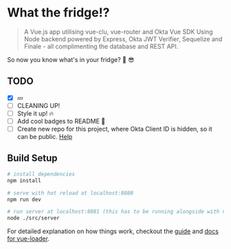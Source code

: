 # What the fridge!?

> A Vue.js app utilising vue-clu, vue-router and Okta Vue SDK
> Using Node backend powered by Express, Okta JWT Verifier, Sequelize and Finale - all complimenting the database and REST API.

So now you know what's in your fridge? :beer: :sunglasses:

## TODO
- [x] :zzz:
- [ ] CLEANING UP!
- [ ] Style it up! :fire:
- [ ] Add cool badges to README :star2:
- [ ] Create new repo for this project, where Okta Client ID is hidden, so it can be public. [Help](https://gist.github.com/derzorngottes/3b57edc1f996dddcab25)

## Build Setup

``` bash
# install dependencies
npm install

# serve with hot reload at localhost:8080
npm run dev

# run server at localhost:8081 (this has to be running alongside with npm run dev)
node ./src/server
```

For detailed explanation on how things work, checkout the [guide](http://vuejs-templates.github.io/webpack/) and [docs for vue-loader](http://vuejs.github.io/vue-loader).
